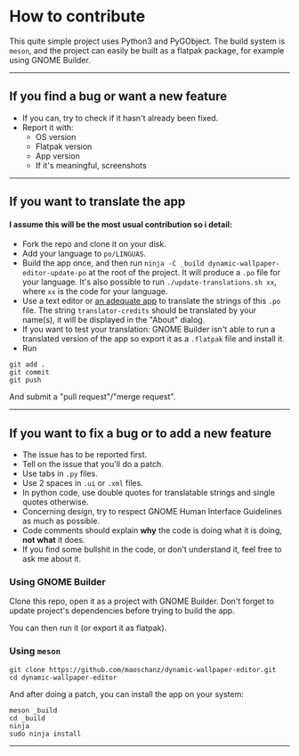 # How to contribute

This quite simple project uses Python3 and PyGObject. The build system is
`meson`, and the project can easily be built as a flatpak package, for example
using GNOME Builder.

----

## If you find a bug or want a new feature

- If you can, try to check if it hasn't already been fixed.
- Report it with:
	- OS version
	- Flatpak version
	- App version
	- If it's meaningful, screenshots

----

## If you want to translate the app

#### I assume this will be the most usual contribution so i detail:

- Fork the repo and clone it on your disk.
- Add your language to `po/LINGUAS`.
- Build the app once, and then run `ninja -C _build dynamic-wallpaper-editor-update-po` at the root of the project. It will produce a `.po` file for your language. It's also possible to run `./update-translations.sh xx`, where `xx` is the code for your language.
- Use a text editor or [an adequate app](https://flathub.org/apps/details/org.gnome.Gtranslator) to translate the strings of this `.po` file. The string `translator-credits` should be translated by your name(s), it will be displayed in the "About" dialog.
- If you want to test your translation: GNOME Builder isn't able to run a translated version of the app so export it as a `.flatpak` file and install it.
- Run
```
git add .
git commit
git push
```
And submit a "pull request"/"merge request".

----

## If you want to fix a bug or to add a new feature

- The issue has to be reported first.
- Tell on the issue that you'll do a patch.
- Use tabs in `.py` files.
- Use 2 spaces in `.ui` or `.xml` files.
- In python code, use double quotes for translatable strings and single quotes otherwise.
- Concerning design, try to respect GNOME Human Interface Guidelines as much as possible.
- Code comments should explain **why** the code is doing what it is doing, **not what** it does.
- If you find some bullshit in the code, or don't understand it, feel free to ask me about it.

### Using GNOME Builder

Clone this repo, open it as a project with GNOME Builder. Don't forget to update project's dependencies before trying to build the app.

You can then run it (or export it as flatpak).

### Using `meson`

```
git clone https://github.com/maoschanz/dynamic-wallpaper-editor.git
cd dynamic-wallpaper-editor
```

And after doing a patch, you can install the app on your system:

```
meson _build
cd _build
ninja
sudo ninja install
```

----
